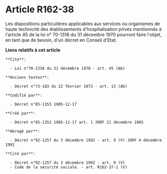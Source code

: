 # Article R162-38

Les dispositions particulières applicables aux services ou organismes de haute technicité des établissements
d'hospitalisation privés mentionnés à l'article 45 de la loi n° 70-1318 du 31 décembre 1970 pourront faire l'objet, en tant
que de besoin, d'un décret en Conseil d'Etat.

**Liens relatifs à cet article**

	**Cite**:

	  - Loi n°70-1318 du 31 décembre 1970 - art. 45 (Ab)

	**Anciens textes**:

	  - Décret n°73-183 du 22 février 1973 - art. 13 (Ab)

	**Codifié par**:

	  - Décret n°85-1353 1985-12-17

	**Créé par**:

	  - Décret n°85-1353 1985-12-17 art. 1 JORF 21 décembre 1985

	**Abrogé par**:

	  - Décret n°92-1257 du 3 décembre 1992 - art. 9 (V) JORF 4 décembre 1992

	**Cité par**:

	  - Décret n°92-1257 du 3 décembre 1992 - art. 9 (V)
	  - Code de la sécurité sociale. - art. R162-37-1 (V)
